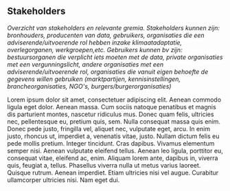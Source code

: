 ## Stakeholders

*Overzicht van stakeholders en relevante gremia. Stakeholders kunnen zijn: bronhouders, producenten van data, gebruikers, organisaties die een adviserende/uitvoerende rol hebben inzake klimaatadaptatie, overlegorganen, werkgroepen,etc. Gebruikers kunnen bv zijn: bestuursorganen die verplicht iets moeten met de data, private organisaties met een vergunningslicht, andere organisaties met een adviserende/uitvoerende rol, organisaties die vanuit eigen behoefte de gegevens willen gebruiken (marktpartijen, kennisinstellingen, brancheorganisaties, NGO's, burgers/burgerorganisaties)*

Lorem ipsum dolor sit amet, consectetuer adipiscing elit. Aenean commodo ligula eget dolor. 
Aenean massa. Cum sociis natoque penatibus et magnis dis parturient montes, nascetur ridiculus mus. Donec quam felis, 
ultricies nec, pellentesque eu, pretium quis, sem. Nulla consequat massa quis enim. Donec pede justo, fringilla vel, 
aliquet nec, vulputate eget, arcu. In enim justo, rhoncus ut, imperdiet a, venenatis vitae, justo.
Nullam dictum felis eu pede mollis pretium. Integer tincidunt. Cras dapibus. Vivamus elementum semper nisi. 
Aenean vulputate eleifend tellus. Aenean leo ligula, porttitor eu, consequat vitae, eleifend ac, enim. 
Aliquam lorem ante, dapibus in, viverra quis, feugiat a, tellus. Phasellus viverra nulla ut metus varius laoreet. 
Quisque rutrum. Aenean imperdiet. Etiam ultricies nisi vel augue. 
Curabitur ullamcorper ultricies nisi. Nam eget dui.

